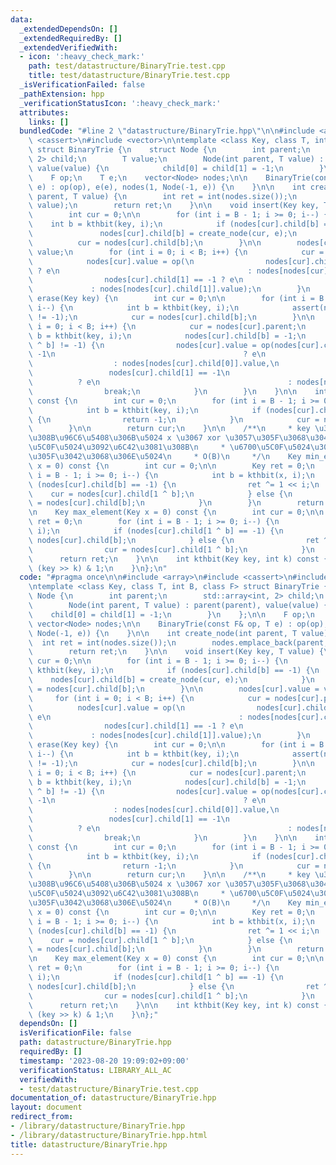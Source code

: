 ```yaml
---
data:
  _extendedDependsOn: []
  _extendedRequiredBy: []
  _extendedVerifiedWith:
  - icon: ':heavy_check_mark:'
    path: test/datastructure/BinaryTrie.test.cpp
    title: test/datastructure/BinaryTrie.test.cpp
  _isVerificationFailed: false
  _pathExtension: hpp
  _verificationStatusIcon: ':heavy_check_mark:'
  attributes:
    links: []
  bundledCode: "#line 2 \"datastructure/BinaryTrie.hpp\"\n\n#include <array>\n#include\
    \ <cassert>\n#include <vector>\n\ntemplate <class Key, class T, int B, class F>\
    \ struct BinaryTrie {\n    struct Node {\n        int parent;\n        std::array<int,\
    \ 2> child;\n        T value;\n        Node(int parent, T value) : parent(parent),\
    \ value(value) {\n            child[0] = child[1] = -1;\n        }\n    };\n\n\
    \    F op;\n    T e;\n    vector<Node> nodes;\n\n    BinaryTrie(const F& op, T\
    \ e) : op(op), e(e), nodes(1, Node(-1, e)) {\n    }\n\n    int create_node(int\
    \ parent, T value) {\n        int ret = int(nodes.size());\n        nodes.emplace_back(parent,\
    \ value);\n        return ret;\n    }\n\n    void insert(Key key, T value) {\n\
    \        int cur = 0;\n\n        for (int i = B - 1; i >= 0; i--) {\n        \
    \    int b = kthbit(key, i);\n            if (nodes[cur].child[b] == -1) {\n \
    \               nodes[cur].child[b] = create_node(cur, e);\n            }\n  \
    \          cur = nodes[cur].child[b];\n        }\n\n        nodes[cur].value =\
    \ value;\n        for (int i = 0; i < B; i++) {\n            cur = nodes[cur].parent;\n\
    \            nodes[cur].value = op(\n                nodes[cur].child[0] == -1\
    \ ? e\n                                          : nodes[nodes[cur].child[0]].value,\n\
    \                nodes[cur].child[1] == -1 ? e\n                             \
    \             : nodes[nodes[cur].child[1]].value);\n        }\n    }\n\n    void\
    \ erase(Key key) {\n        int cur = 0;\n\n        for (int i = B - 1; i >= 0;\
    \ i--) {\n            int b = kthbit(key, i);\n            assert(nodes[cur].child[b]\
    \ != -1);\n            cur = nodes[cur].child[b];\n        }\n\n        for (int\
    \ i = 0; i < B; i++) {\n            cur = nodes[cur].parent;\n            int\
    \ b = kthbit(key, i);\n            nodes[cur].child[b] = -1;\n            if (nodes[cur].child[1\
    \ ^ b] != -1) {\n                nodes[cur].value = op(nodes[cur].child[0] ==\
    \ -1\n                                          ? e\n                        \
    \                  : nodes[nodes[cur].child[0]].value,\n                     \
    \                 nodes[cur].child[1] == -1\n                                \
    \          ? e\n                                          : nodes[nodes[cur].child[1]].value);\n\
    \                break;\n            }\n        }\n    }\n\n    int find(Key key)\
    \ const {\n        int cur = 0;\n        for (int i = B - 1; i >= 0; i--) {\n\
    \            int b = kthbit(key, i);\n            if (nodes[cur].child[b] == -1)\
    \ {\n                return -1;\n            }\n            cur = nodes[cur].child[b];\n\
    \        }\n\n        return cur;\n    }\n\n    /**\n     * key \u304B\u3089\u306A\
    \u308B\u96C6\u5408\u306B\u5024 x \u3067 xor \u3057\u305F\u3068\u304D\u306E\u6700\
    \u5C0F\u5024\u3092\u6C42\u3081\u308B\n     * \u6700\u5C0F\u5024\u306F xor \u3057\
    \u305F\u3042\u3068\u306E\u5024\n     * O(B)\n     */\n    Key min_element(Key\
    \ x = 0) const {\n        int cur = 0;\n\n        Key ret = 0;\n        for (int\
    \ i = B - 1; i >= 0; i--) {\n            int b = kthbit(x, i);\n            if\
    \ (nodes[cur].child[b] == -1) {\n                ret ^= 1 << i;\n            \
    \    cur = nodes[cur].child[1 ^ b];\n            } else {\n                cur\
    \ = nodes[cur].child[b];\n            }\n        }\n        return ret;\n    }\n\
    \n    Key max_element(Key x = 0) const {\n        int cur = 0;\n\n        Key\
    \ ret = 0;\n        for (int i = B - 1; i >= 0; i--) {\n            int b = kthbit(x,\
    \ i);\n            if (nodes[cur].child[1 ^ b] == -1) {\n                cur =\
    \ nodes[cur].child[b];\n            } else {\n                ret ^= 1 << i;\n\
    \                cur = nodes[cur].child[1 ^ b];\n            }\n        }\n  \
    \      return ret;\n    }\n\n    int kthbit(Key key, int k) const {\n        return\
    \ (key >> k) & 1;\n    }\n};\n"
  code: "#pragma once\n\n#include <array>\n#include <cassert>\n#include <vector>\n\
    \ntemplate <class Key, class T, int B, class F> struct BinaryTrie {\n    struct\
    \ Node {\n        int parent;\n        std::array<int, 2> child;\n        T value;\n\
    \        Node(int parent, T value) : parent(parent), value(value) {\n        \
    \    child[0] = child[1] = -1;\n        }\n    };\n\n    F op;\n    T e;\n   \
    \ vector<Node> nodes;\n\n    BinaryTrie(const F& op, T e) : op(op), e(e), nodes(1,\
    \ Node(-1, e)) {\n    }\n\n    int create_node(int parent, T value) {\n      \
    \  int ret = int(nodes.size());\n        nodes.emplace_back(parent, value);\n\
    \        return ret;\n    }\n\n    void insert(Key key, T value) {\n        int\
    \ cur = 0;\n\n        for (int i = B - 1; i >= 0; i--) {\n            int b =\
    \ kthbit(key, i);\n            if (nodes[cur].child[b] == -1) {\n            \
    \    nodes[cur].child[b] = create_node(cur, e);\n            }\n            cur\
    \ = nodes[cur].child[b];\n        }\n\n        nodes[cur].value = value;\n   \
    \     for (int i = 0; i < B; i++) {\n            cur = nodes[cur].parent;\n  \
    \          nodes[cur].value = op(\n                nodes[cur].child[0] == -1 ?\
    \ e\n                                          : nodes[nodes[cur].child[0]].value,\n\
    \                nodes[cur].child[1] == -1 ? e\n                             \
    \             : nodes[nodes[cur].child[1]].value);\n        }\n    }\n\n    void\
    \ erase(Key key) {\n        int cur = 0;\n\n        for (int i = B - 1; i >= 0;\
    \ i--) {\n            int b = kthbit(key, i);\n            assert(nodes[cur].child[b]\
    \ != -1);\n            cur = nodes[cur].child[b];\n        }\n\n        for (int\
    \ i = 0; i < B; i++) {\n            cur = nodes[cur].parent;\n            int\
    \ b = kthbit(key, i);\n            nodes[cur].child[b] = -1;\n            if (nodes[cur].child[1\
    \ ^ b] != -1) {\n                nodes[cur].value = op(nodes[cur].child[0] ==\
    \ -1\n                                          ? e\n                        \
    \                  : nodes[nodes[cur].child[0]].value,\n                     \
    \                 nodes[cur].child[1] == -1\n                                \
    \          ? e\n                                          : nodes[nodes[cur].child[1]].value);\n\
    \                break;\n            }\n        }\n    }\n\n    int find(Key key)\
    \ const {\n        int cur = 0;\n        for (int i = B - 1; i >= 0; i--) {\n\
    \            int b = kthbit(key, i);\n            if (nodes[cur].child[b] == -1)\
    \ {\n                return -1;\n            }\n            cur = nodes[cur].child[b];\n\
    \        }\n\n        return cur;\n    }\n\n    /**\n     * key \u304B\u3089\u306A\
    \u308B\u96C6\u5408\u306B\u5024 x \u3067 xor \u3057\u305F\u3068\u304D\u306E\u6700\
    \u5C0F\u5024\u3092\u6C42\u3081\u308B\n     * \u6700\u5C0F\u5024\u306F xor \u3057\
    \u305F\u3042\u3068\u306E\u5024\n     * O(B)\n     */\n    Key min_element(Key\
    \ x = 0) const {\n        int cur = 0;\n\n        Key ret = 0;\n        for (int\
    \ i = B - 1; i >= 0; i--) {\n            int b = kthbit(x, i);\n            if\
    \ (nodes[cur].child[b] == -1) {\n                ret ^= 1 << i;\n            \
    \    cur = nodes[cur].child[1 ^ b];\n            } else {\n                cur\
    \ = nodes[cur].child[b];\n            }\n        }\n        return ret;\n    }\n\
    \n    Key max_element(Key x = 0) const {\n        int cur = 0;\n\n        Key\
    \ ret = 0;\n        for (int i = B - 1; i >= 0; i--) {\n            int b = kthbit(x,\
    \ i);\n            if (nodes[cur].child[1 ^ b] == -1) {\n                cur =\
    \ nodes[cur].child[b];\n            } else {\n                ret ^= 1 << i;\n\
    \                cur = nodes[cur].child[1 ^ b];\n            }\n        }\n  \
    \      return ret;\n    }\n\n    int kthbit(Key key, int k) const {\n        return\
    \ (key >> k) & 1;\n    }\n};"
  dependsOn: []
  isVerificationFile: false
  path: datastructure/BinaryTrie.hpp
  requiredBy: []
  timestamp: '2023-08-20 19:09:02+09:00'
  verificationStatus: LIBRARY_ALL_AC
  verifiedWith:
  - test/datastructure/BinaryTrie.test.cpp
documentation_of: datastructure/BinaryTrie.hpp
layout: document
redirect_from:
- /library/datastructure/BinaryTrie.hpp
- /library/datastructure/BinaryTrie.hpp.html
title: datastructure/BinaryTrie.hpp
---
```

